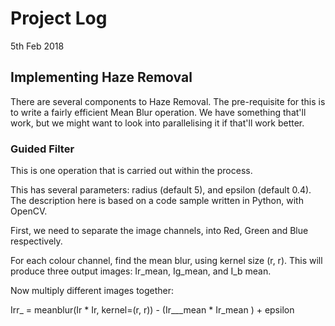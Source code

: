 # Project Log
5th Feb 2018

## Implementing Haze Removal

There are several components to Haze Removal. The pre-requisite for this
is to write a fairly efficient Mean Blur operation. We have something that'll work,
but we might want to look into parallelising it if that'll work better.

### Guided Filter
This is one operation that is carried out within the process.

This has several parameters: radius (default 5), and epsilon (default 0.4). The description
here is based on a code sample written in Python, with OpenCV.

First, we need to separate the image channels, into Red, Green and Blue respectively.

For each colour channel, find the mean blur, using kernel size (r, r). This will produce three
output images: Ir_mean, Ig_mean, and I_b mean.

Now multiply different images together:

Irr_ = meanblur(Ir * Ir, kernel=(r, r)) - (Ir___mean * Ir_mean ) + epsilon

